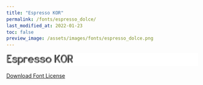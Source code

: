 ```yaml
---
title: "Espresso KOR"
permalink: /fonts/espresso_dolce/
last_modified_at: 2022-01-23
toc: false
preview_image: /assets/images/fonts/espresso_dolce.png
---
```

![EspressoDolce](/assets/images/fonts/espresso_dolce.png)

[Download Font License](https://github.com/inkstitch/inkstitch/tree/main/fonts/espresso_KOR/LICENSE)
